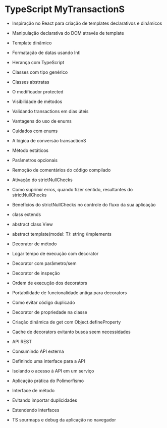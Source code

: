 # TypeScript  MyTransactionS

- Inspiração no React para criação de templates declarativos e dinâmicos
- Manipulação declarativa do DOM através de template
- Template dinâmico
- Formatação de datas usando Intl

- Herança com TypeScript
- Classes com tipo genérico
- Classes abstratas
- O modificador protected

- Visibilidade de métodos
- Validando transactions em dias úteis
- Vantagens do uso de enums
- Cuidados com enums

- A lógica de conversão transactionS
- Método estáticos
- Parâmetros opcionais

- Remoção de comentários do código compilado
- Ativação do strictNullChecks
- Como suprimir erros, quando fizer sentido, resultantes do strictNullChecks
- Benefícios do strictNullChecks no controle do fluxo da sua aplicação

- class extends
- abstract class View<T>
- abstract template(model: T): string /implements
- Decorator de método
- Logar tempo de execução com decorator

- Decorator com parâmetro/sem
- Decorator de inspeção
- Ordem de execução dos decorators
- Portabilidade de funcionalidade antiga para decorators

- Como evitar código duplicado
- Decorator de propriedade na classe
- Criação dinâmica de get com Object.defineProperty
- Cache de decorators evitanto busca seem necessidades

- API REST
- Consumindo API externa
- Definindo uma interface para a API
- Isolando o acesso à API em um serviço

- Aplicação prática do Polimorfismo
- Interface de método
- Evitando importar  duplicidades
- Estendendo interfaces
- TS sourmaps e debug da aplicação no navegador


